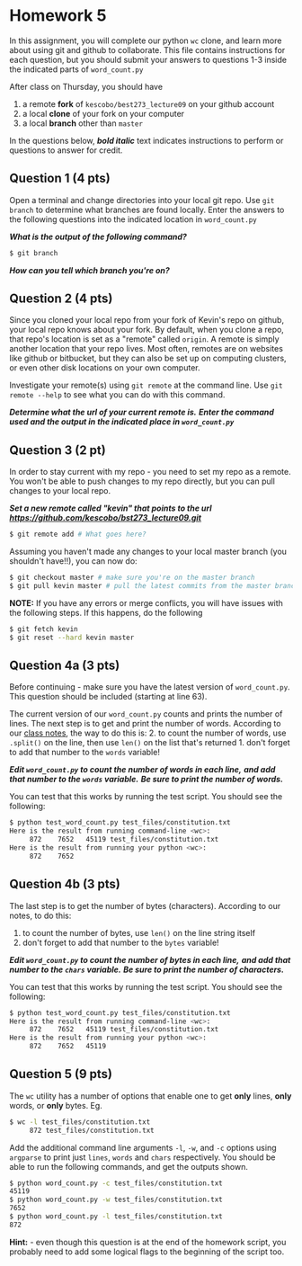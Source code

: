 # Homework 5

In this assignment, you will complete our python `wc` clone, and learn more
about using git and github to collaborate. This file contains instructions
for each question, but you should submit your answers to questions 1-3
inside the indicated parts of `word_count.py`

After class on Thursday, you should have

1. a remote **fork** of `kescobo/best273_lecture09` on your github account
2. a local **clone** of your fork on your computer
3. a local **branch** other than `master`

In the questions below, ***bold italic*** text indicates instructions to
perform or questions to answer for credit.

## Question 1 (4 pts)

Open a terminal and change directories into your local git repo.
Use `git branch` to determine what branches are found locally.
Enter the answers to the following questions into the indicated location
in `word_count.py`

***What is the output of the following command?***

```sh
$ git branch
```

***How can you tell which branch you're on?***



## Question 2 (4 pts)

Since you cloned your local repo from your fork of Kevin's repo on github,
your local repo knows about your fork.
By default, when you clone a repo, that repo's location is set as a "remote"
called `origin`. A remote is simply another location that your repo lives.
Most often, remotes are on websites like github or bitbucket,
but they can also be set up on computing clusters,
or even other disk locations on your own computer.

Investigate your remote(s) using `git remote` at the command line.
Use `git remote --help` to see what you can do with this command.

***Determine what the url of your current remote is.***
***Enter the command used and the output in the indicated place in `word_count.py`***

## Question 3 (2 pt)

In order to stay current with my repo - you need to set my repo as a remote.
You won't be able to push changes to my repo directly, but you can pull changes
to your local repo.

***Set a new remote called "kevin" that points to the url***
***https://github.com/kescobo/bst273_lecture09.git***

```sh
$ git remote add # What goes here?
```

Assuming you haven't made any changes to your local master branch
(you shouldn't have!!), you can now do:

```sh
$ git checkout master # make sure you're on the master branch
$ git pull kevin master # pull the latest commits from the master branch in my github repo
```

**NOTE:** If you have any errors or merge conflicts, you will have issues
with the following steps. If this happens, do the following

```sh
$ git fetch kevin
$ git reset --hard kevin master
```

## Question 4a (3 pts)

Before continuing - make sure you have the latest version of `word_count.py`.
This question should be included (starting at line 63).

The current version of our `word_count.py` counts and prints the number of lines.
The next step is to get and print the number of words. According to our
[class notes](class_notes.md), the way to do this is:
2. to count the number of words, use `.split()` on the line, then use `len()` on the list that's returned
      1. don't forget to add that number to the `words` variable!

***Edit `word_count.py` to count the number of words in each line,***
***and add that number to the `words` variable.***
***Be sure to print the number of words.***

You can test that this works by running the test script. You should see the
following:

```sh
$ python test_word_count.py test_files/constitution.txt
Here is the result from running command-line <wc>:
     872    7652   45119 test_files/constitution.txt
Here is the result from running your python <wc>:
     872    7652
```

## Question 4b (3 pts)

The last step is to get the number of bytes (characters). According to our
notes, to do this:

1. to count the number of bytes, use `len()` on the line string itself
 1. don't forget to add that number to the `bytes` variable!

***Edit `word_count.py` to count the number of bytes in each line,***
***and add that number to the `chars` variable.***
***Be sure to print the number of characters.***

You can test that this works by running the test script. You should see the
following:

```sh
$ python test_word_count.py test_files/constitution.txt
Here is the result from running command-line <wc>:
     872    7652   45119 test_files/constitution.txt
Here is the result from running your python <wc>:
     872    7652   45119
```


## Question 5 (9 pts)

The `wc` utility has a number of options that enable one to get **only**
lines, **only** words, or **only** bytes. Eg.

```sh
$ wc -l test_files/constitution.txt
     872 test_files/constitution.txt
```

Add the additional command line arguments `-l`, `-w`, and `-c` options using
`argparse` to print just `lines`, `words` and `chars` respectively.
You should be able to run the following commands, and get the outputs shown.

```sh
$ python word_count.py -c test_files/constitution.txt
45119
$ python word_count.py -w test_files/constitution.txt
7652
$ python word_count.py -l test_files/constitution.txt
872
```

**Hint:** - even though this question is at the end of the homework script,
you probably need to add some logical flags to the beginning of the script too.
